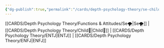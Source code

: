 ```yaml
---
{"dg-publish":true,"permalink":"/cards/depth-psychology-theory/se-child/","created":"2023-01-05T12:11:26.688+01:00","updated":"2023-04-23T14:12:22.867+02:00"}
---
```


[[CARDS/Depth Psychology Theory/Functions & Attitudes/Se🌪️\|Se🌪️]] | [[CARDS/Depth Psychology Theory/Child👼\|Child👼]] | [[CARDS/Depth Psychology Theory/ENTJ\|ENTJ]] | [[CARDS/Depth Psychology Theory/ENFJ\|ENFJ]]
